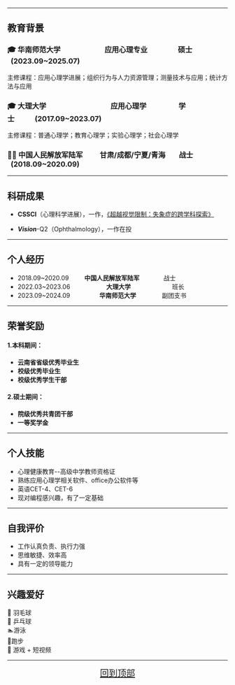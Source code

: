 ------------------------------------------------------------------------

## 教育背景



### 🎓 华南师范大学&nbsp;&nbsp;&nbsp;&nbsp;&nbsp;&nbsp;&nbsp;&nbsp;&nbsp;&nbsp;&nbsp;&nbsp;&nbsp;&nbsp;&nbsp;&nbsp;&nbsp;&nbsp;&nbsp;&nbsp;&nbsp;&nbsp;&nbsp;&nbsp;&nbsp;&nbsp;应用心理专业  &nbsp;&nbsp;&nbsp;&nbsp;&nbsp;&nbsp;&nbsp;&nbsp;&nbsp;&nbsp;&nbsp;&nbsp;&nbsp;&nbsp;&nbsp;&nbsp;&nbsp;硕士 &nbsp;&nbsp;&nbsp;&nbsp;&nbsp;&nbsp;&nbsp;&nbsp;   &nbsp;&nbsp;(2023.09~2025.07)

主修课程：应用心理学进展；组织行为与人力资源管理；测量技术与应用；统计方法与应用

### 🎓 大理大学  &nbsp;&nbsp;&nbsp;&nbsp;&nbsp;&nbsp;&nbsp;&nbsp;&nbsp;&nbsp;&nbsp;&nbsp;&nbsp;&nbsp;&nbsp;&nbsp;&nbsp;&nbsp;&nbsp;&nbsp;&nbsp;&nbsp;&nbsp;&nbsp;&nbsp;&nbsp;&nbsp;&nbsp;&nbsp;&nbsp;&nbsp;&nbsp;&nbsp;&nbsp;&nbsp;&nbsp;&nbsp;应用心理学 &nbsp;&nbsp;&nbsp;&nbsp;&nbsp;&nbsp; &nbsp;&nbsp;&nbsp;&nbsp;&nbsp;&nbsp;&nbsp;&nbsp;&nbsp;&nbsp;&nbsp;学士&nbsp;&nbsp;&nbsp;&nbsp;&nbsp;&nbsp;&nbsp;&nbsp;&nbsp;&nbsp;&nbsp;&nbsp;(2017.09~2023.07)

主修课程：普通心理学；教育心理学；实验心理学；社会心理学

### 👨‍✈️&nbsp;中国人民解放军陆军&nbsp;&nbsp;&nbsp;&nbsp;&nbsp;&nbsp;&nbsp;&nbsp;&nbsp;&nbsp;甘肃/成都/宁夏/青海&nbsp;&nbsp;&nbsp;&nbsp;&nbsp;&nbsp;&nbsp;&nbsp;战士&nbsp;&nbsp;&nbsp;&nbsp;&nbsp;&nbsp;&nbsp;&nbsp;&nbsp;   &nbsp;&nbsp;(2018.09~2020.09)



------------------------------------------------------------------------

## 科研成果



- **CSSCI**（心理科学进展），一作，[《超越视觉限制：失象症的跨学科探索》](/paper.pdf)

  

- ***Vision***-Q2（Ophthalmology），一作在投

  

------------------------------------------------------------------------

## 个人经历



- 2018.09~2020.09 &nbsp;&nbsp;&nbsp;&nbsp;&nbsp;&nbsp;&nbsp;&nbsp;**中国人民解放军陆军**  &nbsp;&nbsp;&nbsp;&nbsp;&nbsp;&nbsp;&nbsp;&nbsp;&nbsp;&nbsp;&nbsp;&nbsp;&nbsp;战士
- 2022.03~2023.06 &nbsp;&nbsp;&nbsp;&nbsp;&nbsp;&nbsp;&nbsp;&nbsp;&nbsp;&nbsp;&nbsp;&nbsp;&nbsp;&nbsp;&nbsp;&nbsp;&nbsp;&nbsp;&nbsp;&nbsp;**大理大学** &nbsp;&nbsp;&nbsp;&nbsp;&nbsp;&nbsp;&nbsp;&nbsp;&nbsp;&nbsp;&nbsp;&nbsp;&nbsp;&nbsp;&nbsp;&nbsp;&nbsp;&nbsp;&nbsp;&nbsp;&nbsp;&nbsp;&nbsp;班长
- 2023.09~2024.09 &nbsp;&nbsp;&nbsp;&nbsp;&nbsp;&nbsp;&nbsp;&nbsp;&nbsp;&nbsp;&nbsp;&nbsp;&nbsp;&nbsp;&nbsp;&nbsp;**华南师范大学**&nbsp;&nbsp;&nbsp;&nbsp;&nbsp;&nbsp;&nbsp;&nbsp;&nbsp;&nbsp;&nbsp;&nbsp;&nbsp;&nbsp;&nbsp;副团支书



------------------------------------------------------------------------

## 荣誉奖励



#### 1.本科期间：

- **云南省省级优秀毕业生**
- **校级优秀毕业生**
- **校级优秀学生干部**



#### 2.硕士期间：

- **院级优秀共青团干部**
- **一等奖学金**



------------------------------------------------------------------------

## 个人技能



-   心理健康教育--高级中学教师资格证
-   熟练应用心理学相关软件、office办公软件等
-   英语CET-4、CET-6
-   现对编程感兴趣，有了一定基础



------------------------------------------------------------------------

## 自我评价



- 工作认真负责、执行力强
- 思维敏捷、效率高
- 具有一定的领导能力





------

## 兴趣爱好

 🏸 羽毛球\
 🏓 乒乓球\
 🏊‍ 游泳\
 🏃‍ 跑步\
 📱 游戏 + 短视频  



------



<p align="center">
    <a href="#" style="font-size: 20px;">回到顶部</a>
</p>


